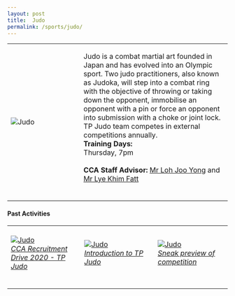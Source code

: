 ```yaml
---
layout: post
title:  Judo
permalink: /sports/judo/
---
```


<table>
    <tr>
        <td style="width:33%"><image src="{{site.baseurl}}/images/CCA_judo.jpg" style="display:block;margin-left:auto;margin-right:auto;" alt="Judo"></image></td>
        <td>
            <p>
                Judo is a combat martial art founded in Japan and has evolved into an Olympic sport. Two judo practitioners, also known as Judoka, will step into a combat ring with the objective of throwing or taking down the opponent, immobilise an opponent with a pin or force an opponent into submission with a choke or joint lock. TP Judo team competes in external competitions annually.<br>
                <b>Training Days:</b><br>
                Thursday, 7pm<br>
                <br>
                <b>CCA Staff Advisor:</b> <a href="mailto:Loh_Joo_Yong@tp.edu.sg">Mr Loh Joo Yong</a> and <a href="mailto:Lye_Khim_Fatt@tp.edu.sg">Mr Lye Khim Fatt</a><br>
                <br>
            </p>
        </td>
    </tr>
</table>

#### Past Activities

<table>
    <tr>
        <td style="width:33%"><br>
            <a href="https://www.instagram.com/p/CACptSzH5yP/">
                <image src="{{site.baseurl}}/images/CCA-Judo_IG5.png" style="display:block;margin-left:auto;margin-right:auto;" alt="Judo">
                <h6 style="margin-top:0%">CCA Recruitment Drive 2020 - TP Judo</h6>
                </image>
            </a>
        </td>
        <td style="width:33%"><br>
            <a href="https://www.instagram.com/p/B_mWltlnmiL/">
                <image src="{{site.baseurl}}/images/CCA-Judo_IG2.png" style="display:block;margin-left:auto;margin-right:auto;" alt="Judo">
                <h6 style="margin-top:0%">Introduction to TP Judo</h6>
                </image>
            </a>
        </td>
        <td style="width:33%"><br>
            <a href="https://www.instagram.com/p/B_Wc2W_H-ft/">
                <image src="{{site.baseurl}}/images/CCA-Judo_IG4.png" style="display:block;margin-left:auto;margin-right:auto;" alt="Judo">
                <h6 style="margin-top:0%">Sneak preview of competition</h6>    
                </image>
            </a>
        </td>
    </tr>
</table>
